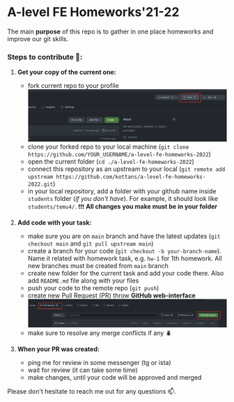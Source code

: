 # A-level FE Homeworks'21-22

The main **purpose** of this repo is to gather in one place homeworks and improve our git skills.

### Steps to contribute 📄:

1. **Get your copy of the current one:**

   - fork current repo to your profile ![Fork button](https://github.com/Temu4/a-level-fe-homeworks-2022/blob/main/img/fork-repo.png)
   - clone your forked repo to your local machine (`git clone https://github.com/YOUR_USERNAME/a-level-fe-homeworks-2022`)
   - open the current folder (`cd ./a-level-fe-homeworks-2022`)
   - connect this repository as an upstream to your local (`git remote add upstream https://github.com/kottans/a-level-fe-homeworks-2022.git`)
   - in your local repository, add a folder with your github name inside `students` folder (_if you don't have_). For example, it should look like `students/temu4/`. ❗❗❗ **All changes you make must be in your folder**

2. **Add code with your task:**

   - make sure you are on `main` branch and have the latest updates (`git checkout main` and `git pull upstream main`)
   - create a branch for your code (`git checkout -b your-branch-name`). Name it related with homework task, e.g. `hw-1` for 1th homework. All new branches must be created from `main` branch
   - create new folder for the current task and add your code there. Also add `README.md` file along with your files
   - push your code to the remote repo (`git push`)
   - create new Pull Request (PR) throw **GitHub web-interface** ![PR](https://github.com/Temu4/a-level-fe-homeworks-2022/blob/main/img/pr.png)
   - make sure to resolve any merge conflicts if any 🪲

3. **When your PR was created:**
   - ping me for review in some messenger (tg or ista)
   - wait for review (it can take some time)
   - make changes, until your code will be approved and merged

Please don't hesitate to reach me out for any questions 📫.
